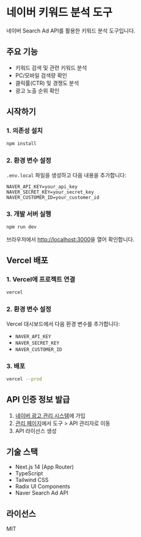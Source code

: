 # 네이버 키워드 분석 도구

네이버 Search Ad API를 활용한 키워드 분석 도구입니다.

## 주요 기능

- 키워드 검색 및 관련 키워드 분석
- PC/모바일 검색량 확인
- 클릭률(CTR) 및 경쟁도 분석
- 광고 노출 순위 확인

## 시작하기

### 1. 의존성 설치

```bash
npm install
```

### 2. 환경 변수 설정

`.env.local` 파일을 생성하고 다음 내용을 추가합니다:

```env
NAVER_API_KEY=your_api_key
NAVER_SECRET_KEY=your_secret_key
NAVER_CUSTOMER_ID=your_customer_id
```

### 3. 개발 서버 실행

```bash
npm run dev
```

브라우저에서 [http://localhost:3000](http://localhost:3000)을 열어 확인합니다.

## Vercel 배포

### 1. Vercel에 프로젝트 연결

```bash
vercel
```

### 2. 환경 변수 설정

Vercel 대시보드에서 다음 환경 변수를 추가합니다:
- `NAVER_API_KEY`
- `NAVER_SECRET_KEY`
- `NAVER_CUSTOMER_ID`

### 3. 배포

```bash
vercel --prod
```

## API 인증 정보 발급

1. [네이버 광고 관리 시스템](http://searchad.naver.com)에 가입
2. [관리 페이지](http://manage.searchad.naver.com)에서 도구 > API 관리자로 이동
3. API 라이선스 생성

## 기술 스택

- Next.js 14 (App Router)
- TypeScript
- Tailwind CSS
- Radix UI Components
- Naver Search Ad API

## 라이선스

MIT